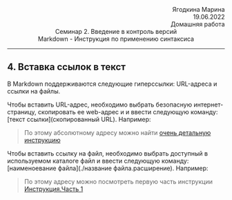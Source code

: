 <div style="text-align: right"> Ягодкина Марина </div>

<div style="text-align: right"> 19.06.2022 </div>

<div style="text-align: right"> Домашняя работа </div>

<div style="text-align: center"> Семинар 2. Введение в контроль версий </div>

<div style="text-align: center"> Markdown - Инструкция по применению синтаксиса </div>

---
## 4. Вставка ссылок в текст
В Markdown поддерживаются следующие гиперссылки: URL-адреса и ссылки на файлы.

Чтобы вставить URL-адрес, необходимо выбрать безопасную интернет-страницу, скопировать ее web-адрес и и ввести следующую команду: \[текст ссылки](скопированный URL). Например:
> По этому абсолютному адресу можно найти [очень детальную инструкцию](https://docs.microsoft.com/ru-ru/contribute/how-to-write-links)

Чтобы вставить ссылку на файл, необходимо выбрать доступный в используемом каталоге файл и ввести следующую команду: \[наименоевание файла](./название файла.расширение). Например:
> По этому адресу можно посмотреть первую часть инструкции [Инструкция.Часть 1](InstructionMD.md)
